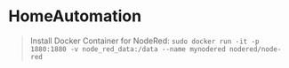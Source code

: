 # HomeAutomation

> Install Docker Container for NodeRed: `sudo docker run -it -p 1880:1880 -v node_red_data:/data --name mynodered nodered/node-red`
